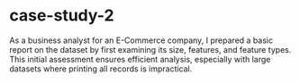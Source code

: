 # case-study-2
As a business analyst for an E-Commerce company, I prepared a basic report on the dataset by first examining its size, features, and feature types. This initial assessment ensures efficient analysis, especially with large datasets where printing all records is impractical.
